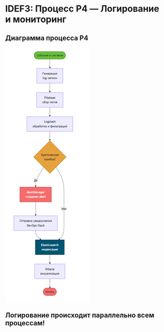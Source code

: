 # IDEF3: Процесс P4 — Логирование и мониторинг

## Диаграмма процесса P4

![Диаграмма](../img/diagrams/idef3-p4.png)

## Логирование происходит параллельно всем процессам!

